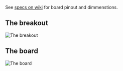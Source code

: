See [specs on wiki](https://github.com/surdu/xuntong-nrf/wiki/Specs) for board pinout and dimmenstions.

## The breakout
![The breakout](https://cloud.githubusercontent.com/assets/11520795/11286127/f4618290-8f1b-11e5-858b-29738ec8bdae.PNG)

## The board
![The board](https://cloud.githubusercontent.com/assets/11520795/11286591/78b8f940-8f1e-11e5-8907-e4565be125a5.PNG)


